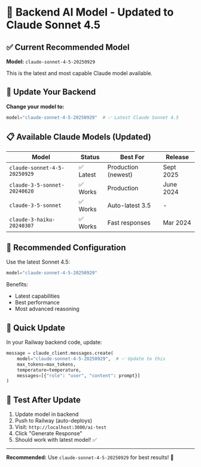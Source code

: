 # 🎉 Backend AI Model - Updated to Claude Sonnet 4.5

## ✅ Current Recommended Model

**Model:** `claude-sonnet-4-5-20250929`

This is the latest and most capable Claude model available.

## 🚀 Update Your Backend

**Change your model to:**
```python
model="claude-sonnet-4-5-20250929"  # ✅ Latest Claude Sonnet 4.5
```

## 📋 Available Claude Models (Updated)

| Model | Status | Best For | Release |
|-------|--------|----------|---------|
| `claude-sonnet-4-5-20250929` | ✅ Latest | Production (newest) | Sept 2025 |
| `claude-3-5-sonnet-20240620` | ✅ Works | Production | June 2024 |
| `claude-3-5-sonnet` | ✅ Works | Auto-latest 3.5 | - |
| `claude-3-haiku-20240307` | ✅ Works | Fast responses | Mar 2024 |

## 🎯 Recommended Configuration

Use the latest Sonnet 4.5:
```python
model="claude-sonnet-4-5-20250929"
```

Benefits:
- Latest capabilities
- Best performance
- Most advanced reasoning

## 🔧 Quick Update

In your Railway backend code, update:
```python
message = claude_client.messages.create(
    model="claude-sonnet-4-5-20250929",  # ✅ Update to this
    max_tokens=max_tokens,
    temperature=temperature,
    messages=[{"role": "user", "content": prompt}]
)
```

## 🧪 Test After Update

1. Update model in backend
2. Push to Railway (auto-deploys)
3. Visit: `http://localhost:3000/ai-test`
4. Click "Generate Response"
5. Should work with latest model! ✅

---

**Recommended:** Use `claude-sonnet-4-5-20250929` for best results! 🚀

